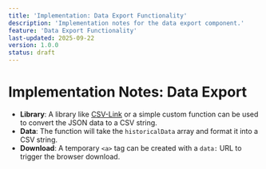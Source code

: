 ```yaml
---
title: 'Implementation: Data Export Functionality'
description: 'Implementation notes for the data export component.'
feature: 'Data Export Functionality'
last-updated: 2025-09-22
version: 1.0.0
status: draft
---
```


# Implementation Notes: Data Export

- **Library**: A library like [CSV-Link](https://github.com/react-csv/react-csv) or a simple custom function can be used to convert the JSON data to a CSV string.
- **Data**: The function will take the `historicalData` array and format it into a CSV string.
- **Download**: A temporary `<a>` tag can be created with a `data:` URL to trigger the browser download.
